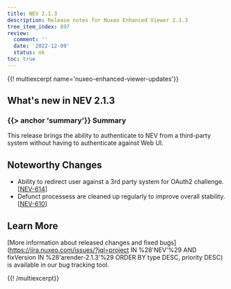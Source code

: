 ```yaml
---
title: NEV 2.1.3
description: Release notes for Nuxeo Enhanced Viewer 2.1.3
tree_item_index: 897
review:
  comment: ''
  date: '2022-12-09'
  status: ok
toc: true
---
```


{{! multiexcerpt name='nuxeo-enhanced-viewer-updates'}}
## What's new in NEV 2.1.3

### {{> anchor 'summary'}} Summary

This release brings the ability to authenticate to NEV from a third-party system without having to authenticate against Web UI.

## Noteworthy Changes

- Ability to redirect user against a 3rd party system for OAuth2 challenge.<br/>[[NEV-614](https://jira.nuxeo.com/browse/NEV-614)]
- Defunct processess are cleaned up regularly to improve overall stability.<br/>[[NEV-610](https://jira.nuxeo.com/browse/NEV-610)]

## Learn More

[More information about released changes and fixed bugs](https://jira.nuxeo.com/issues/?jql=project IN %28'NEV'%29 AND fixVersion IN %28'arender-2.1.3'%29 ORDER BY type DESC, priority DESC) is available in our bug tracking tool.

{{! /multiexcerpt}}
